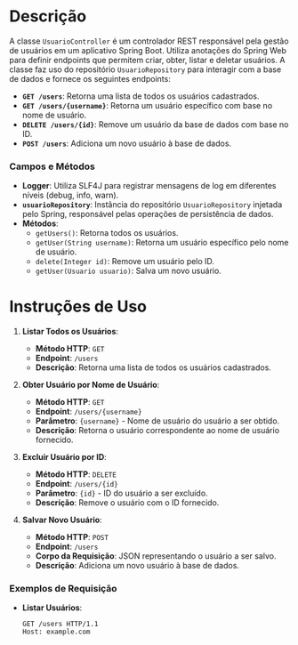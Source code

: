 # Descrição

A classe `UsuarioController` é um controlador REST responsável pela gestão de usuários em um aplicativo Spring Boot. Utiliza anotações do Spring Web para definir endpoints que permitem criar, obter, listar e deletar usuários. A classe faz uso do repositório `UsuarioRepository` para interagir com a base de dados e fornece os seguintes endpoints:

- **`GET /users`**: Retorna uma lista de todos os usuários cadastrados.
- **`GET /users/{username}`**: Retorna um usuário específico com base no nome de usuário.
- **`DELETE /users/{id}`**: Remove um usuário da base de dados com base no ID.
- **`POST /users`**: Adiciona um novo usuário à base de dados.

### Campos e Métodos

- **Logger**: Utiliza SLF4J para registrar mensagens de log em diferentes níveis (debug, info, warn).
- **`usuarioRepository`**: Instância do repositório `UsuarioRepository` injetada pelo Spring, responsável pelas operações de persistência de dados.
- **Métodos**:
  - `getUsers()`: Retorna todos os usuários.
  - `getUser(String username)`: Retorna um usuário específico pelo nome de usuário.
  - `delete(Integer id)`: Remove um usuário pelo ID.
  - `getUser(Usuario usuario)`: Salva um novo usuário.

# Instruções de Uso

1. **Listar Todos os Usuários**:
   - **Método HTTP**: `GET`
   - **Endpoint**: `/users`
   - **Descrição**: Retorna uma lista de todos os usuários cadastrados.

2. **Obter Usuário por Nome de Usuário**:
   - **Método HTTP**: `GET`
   - **Endpoint**: `/users/{username}`
   - **Parâmetro**: `{username}` - Nome de usuário do usuário a ser obtido.
   - **Descrição**: Retorna o usuário correspondente ao nome de usuário fornecido.

3. **Excluir Usuário por ID**:
   - **Método HTTP**: `DELETE`
   - **Endpoint**: `/users/{id}`
   - **Parâmetro**: `{id}` - ID do usuário a ser excluído.
   - **Descrição**: Remove o usuário com o ID fornecido.

4. **Salvar Novo Usuário**:
   - **Método HTTP**: `POST`
   - **Endpoint**: `/users`
   - **Corpo da Requisição**: JSON representando o usuário a ser salvo.
   - **Descrição**: Adiciona um novo usuário à base de dados.

### Exemplos de Requisição

- **Listar Usuários**:
  ```http
  GET /users HTTP/1.1
  Host: example.com


